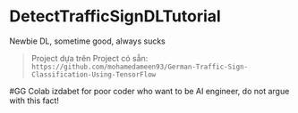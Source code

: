 # DetectTrafficSignDLTutorial
Newbie DL, sometime good, always sucks

> Project dựa trên Project có sẵn: `https://github.com/mohamedameen93/German-Traffic-Sign-Classification-Using-TensorFlow`

#GG Colab izdabet for poor coder who want to be AI engineer, do not argue with this fact!
